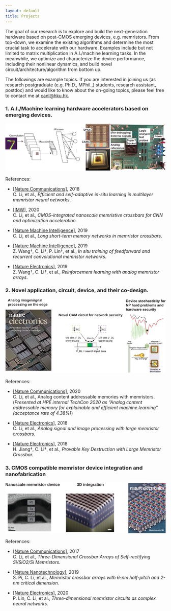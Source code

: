 ```yaml
---
layout: default
title: Projects
---
```


<!-- <script src="https://cdn.mathjax.org/mathjax/latest/MathJax.js?config=TeX-AMS-MML_HTMLorMML" type="text/javascript"></script> -->

The goal of our research is to explore and build the next-generation hardware based on post-CMOS emerging devices, e.g. memristors. From top-down, we examine the existing algorithms and determine the most crucial task to accelerate with our hardware. Examples include but not limited to matrix multiplication in A.I./machine learning tasks. In the meanwhile, we optimize and characterize the device performance, including their nonlinear dynamics, and build novel circuit/architecture/algorithm from bottom up. 

The followings are example topics. If you are interested in joining us (as research postgraduate (e.g. Ph.D., MPhil.,) students, research assistant, postdoc) and would like to know about the on-going topics, please feel free to contact me at [canl@hku.hk](mailto:canl@hku.hk). 

### 1. A.I./Machine learning hardware accelerators based on emerging devices. 

![Chip](assets/img/research_NN.svg)


References:

- [[Nature Communications]](https://www.nature.com/articles/s41467-018-04484-2), 2018  
C. Li, et al., _Efficient and self-adaptive in-situ learning in multilayer memristor neural networks_.

- [[IMW]](https://ieeexplore.ieee.org/abstract/document/9108112), 2020  
C. Li, et al., _CMOS-integrated nanoscale memristive crossbars for CNN and optimization acceleration_.

- [[Nature Machine Intelligence]](https://www.nature.com/articles/s42256-018-0001-4), 2019  
C. Li, et al., _Long short-term memory networks in memristor crossbars_.

- [[Nature Machine Intelligence]](https://www.nature.com/articles/s42256-019-0089-1), 2019  
Z. Wang†, C. Li†, P. Lin†, et al., _In situ training of feedforward and recurrent convolutional memristor networks_.

- [[Nature Electronics]](https://www.nature.com/articles/s41928-019-0221-6), 2019  
Z. Wang†, C. Li†, et al., _Reinforcement learning with analog memristor arrays_.


### 2. Novel application, circuit, device, and their co-design.

![Apps](assets/img/research_apps.svg)

References:

- [[Nature Communications]](https://www.nature.com/articles/s41467-020-15254-4), 2020    
C. Li, et al., Analog content addressable memories with memristors. (_Presented at HPE internal TechCon 2020 as “Analog content addressable memory for explainable and efficient machine learning”. (acceptance rate of 4.38%)_)

- [[Nature Electronics]](https://www.nature.com/articles/s41467-020-15254-4), 2018  
C. Li, et al., _Analog signal and image processing with large memristor crossbars._

- [[Nature Electronics]](https://www.nature.com/articles/s41928-018-0146-5), 2018  
H. Jiang†, C. Li†, et al., _Provable Key Destruction with Large Memristor Crossbar._


### 3. CMOS compatible memristor device integration and nanofabrication

<!-- <div class="clearfix">
    <a href="http://dx.doi.org/10.1002/adma.201606482"><span class="cover" id="fib"></span></a>
</div> -->
<!-- ![3D memristor crossbar](http://media.springernature.com/w300/springer-static/cover-hires/journal/41928/3/4) -->

![Devices](assets/img/research_device.svg)


References:

- [[Nature Communications]](https://www.nature.com/articles/ncomms15666), 2017  
C. Li, et al., _Three-Dimensional Crossbar Arrays of Self-rectifying Si/SiO2/Si Memristors._

- [[Nature Nanotechnology]](https://www.nature.com/articles/s41565-018-0302-0), 2019  
S. Pi, C. Li, et al., _Memristor crossbar arrays with 6-nm half-pitch and 2-nm critical dimension._

- [[Nature Electronics]](https://www.nature.com/articles/s41928-020-0397-9), 2020  
P. Lin, C. Li, et al., _Three-dimensional memristor circuits as complex neural networks._